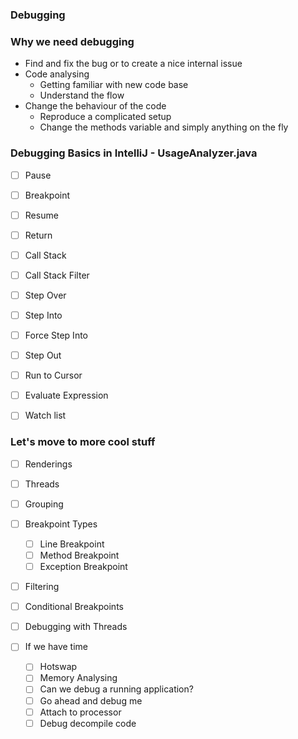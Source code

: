 ### Debugging

### Why we need debugging
- Find and fix the bug or to create a nice internal issue
- Code analysing
  - Getting familiar with new code base
  - Understand the flow
- Change the behaviour of the code
  - Reproduce a complicated setup
  - Change the methods variable and simply anything on the fly


### Debugging Basics in IntelliJ - UsageAnalyzer.java
  - [ ] Pause
  - [ ] Breakpoint
  - [ ] Resume
  - [ ] Return
  - [ ] Call Stack
  - [ ] Call Stack Filter
  - [ ] Step Over
  - [ ] Step Into
  - [ ] Force Step Into
  - [ ] Step Out
  - [ ] Run to Cursor
  - [ ] Evaluate Expression
  - [ ] Watch list


### Let's move to more cool stuff
  - [ ] Renderings
  - [ ] Threads
  - [ ] Grouping
  - [ ] Breakpoint Types
    - [ ] Line Breakpoint
    - [ ] Method Breakpoint
    - [ ] Exception Breakpoint
  - [ ] Filtering
  - [ ] Conditional Breakpoints
  - [ ] Debugging with Threads

- [ ] If we have time
  - [ ] Hotswap
  - [ ] Memory Analysing
  - [ ] Can we debug a running application?
  - [ ] Go ahead and debug me
  - [ ] Attach to processor
  - [ ] Debug decompile code
